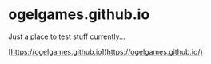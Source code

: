 # ogelgames.github.io

Just a place to test stuff currently...

[https://ogelgames.github.io](https://ogelgames.github.io/)
